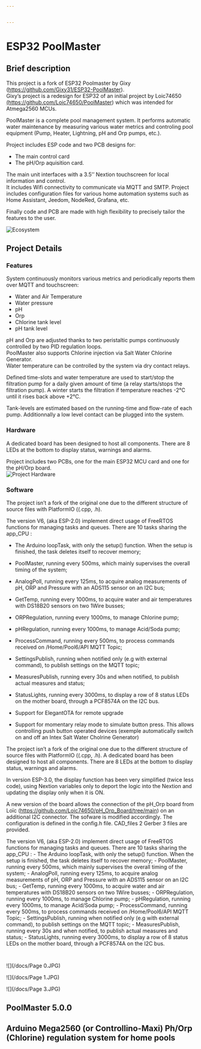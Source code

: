 ```yaml
---


---
```


<h1 id="esp32-poolmaster">ESP32 PoolMaster</h1>
<h2 id="brief-description">Brief description</h2>
<p>This project is a fork of ESP32 Poolmaster by Gixy (<a href="https://github.com/Gixy31/ESP32-PoolMaster">https://github.com/Gixy31/ESP32-PoolMaster</a>).<br>
Gixy’s project is a redesign for ESP32 of an initial project by Loic74650 <a href="https://github.com/Loic74650/PoolMaster">(https://github.com/Loic74650/PoolMaster</a>) which was intended for Atmega2560 MCUs.</p>
<p>PoolMaster is a complete pool management system. It performs automatic water maintenance by measuring various water metrics and controling pool equipment (Pump, Heater, Lightning, pH and Orp pumps, etc.).</p>
<p>Project includes ESP code and two PCB designs for:</p>
<ul>
<li>The main control card</li>
<li>The pH/Orp aquisition card.</li>
</ul>
<p>The main unit interfaces with a 3.5’’ Nextion touchscreen for local information and control.<br>
It includes Wifi connectivity to communicate via MQTT and SMTP. Project includes configuration files for various home automation systems such as Home Assistant, Jeedom, NodeRed, Grafana, etc.</p>
<p>Finally code and PCB are made with high flexibility to precisely tailor the features to the user.</p>
<p><img src="https://github.com/christophebelmont/ESP32-PoolMaster/blob/main/docs/Ecosystem.png" alt="Ecosystem"></p>
<h2 id="project-details">Project Details</h2>
<h3 id="features">Features</h3>
<p>System continuously monitors various metrics and periodically reports them over MQTT and touchscreen:</p>
<ul>
<li>Water and Air Temperature</li>
<li>Water pressure</li>
<li>pH</li>
<li>Orp</li>
<li>Chlorine tank level</li>
<li>pH tank level</li>
</ul>
<p>pH and Orp are adjusted thanks to two peristaltic pumps continuously controlled by two PID regulation loops.<br>
PoolMaster also supports Chlorine injection via Salt Water Chlorine Generator.<br>
Water temperature can be controlled by the system via dry contact relays.</p>
<p>Defined time-slots and water temperature are used to start/stop the filtration pump for a daily given amount of time (a relay starts/stops the filtration pump). A winter starts the filtration if temperature reaches -2°C until it rises back above +2°C.</p>
<p>Tank-levels are estimated based on the running-time and flow-rate of each pump. Additionnally a low level contact can be plugged into the system.</p>
<h3 id="hardware">Hardware</h3>
<p>A dedicated board has been designed to host all components. There are 8 LEDs at the bottom to display status, warnings and alarms.</p>
<p>Project includes two PCBs, one for the main ESP32 MCU card and one for the pH/Orp board.<br>
<img src="https://github.com/christophebelmont/ESP32-PoolMaster/blob/main/docs/Hardware.png" alt="Project Hardware"></p>
<h3 id="software">Software</h3>
<p>The project isn’t a fork of the original one due to the different structure of source files with PlatformIO ((.cpp, .h).</p>
<p>The version V6, (aka ESP-2.0) implement direct usage of FreeRTOS functions for managing tasks and queues. There are 10 tasks sharing the app_CPU :</p>
<ul>
<li>
<p>The Arduino loopTask, with only the setup() function. When the setup is finished, the task deletes itself to recover memory;</p>
</li>
<li>
<p>PoolMaster, running every 500ms, which mainly supervises the overall timing of the system;</p>
</li>
<li>
<p>AnalogPoll, running every 125ms, to acquire analog measurements of pH, ORP and Pressure with an ADS115 sensor on an I2C bus;</p>
</li>
<li>
<p>GetTemp, running every 1000ms, to acquire water and air temperatures with DS18B20 sensors on two 1Wire busses;</p>
</li>
<li>
<p>ORPRegulation, running every 1000ms, to manage Chlorine pump;</p>
</li>
<li>
<p>pHRegulation, running every 1000ms, to manage Acid/Soda pump;</p>
</li>
<li>
<p>ProcessCommand, running every 500ms, to process commands received on /Home/Pool6/API MQTT Topic;</p>
</li>
<li>
<p>SettingsPublish, running when notified only (e.g with external command), to publish settings on the MQTT topic;</p>
</li>
<li>
<p>MeasuresPublish, running every 30s and when notified, to publish actual measures and status;</p>
</li>
<li>
<p>StatusLights, running every 3000ms, to display a row of 8 status LEDs on the mother board, through a PCF8574A on the I2C bus.</p>
</li>
<li>
<p>Support for ElegantOTA for remote upgrade</p>
</li>
<li>
<p>Support for momentary relay mode to simulate button press. This allows controlling push button operated devices (exemple automatically switch on and off an Intex Salt Water Cholrine Generator)</p>
</li>
</ul>
<p>The project isn’t a fork of the original one due to the different structure of source files with PlatformIO ((.cpp, .h). A dedicated board has been designed to host all components. There are 8 LEDs at the bottom to display status, warnings and alarms.</p>
<p>In version ESP-3.0, the display function has been very simplified (twice less code), using Nextion variables only to deport the logic into the Nextion and updating the display only when it is ON.</p>
<p>A new version of the board allows the connection of the pH_Orp board from Loïc (<a href="https://github.com/Loic74650/pH_Orp_Board/tree/main">https://github.com/Loic74650/pH_Orp_Board/tree/main</a>) on an additional I2C connector. The sofware is modified accordingly. The configuration is defined in the config.h file. CAD_files 2 Gerber 3 files are provided.</p>
<p>The version V6, (aka ESP-2.0) implement direct usage of FreeRTOS functions for managing tasks and queues. There are 10 tasks sharing the app_CPU : - The Arduino loopTask, with only the setup() function. When the setup is finished, the task deletes itself to recover memory; - PoolMaster, running every 500ms, which mainly supervises the overall timing of the system; - AnalogPoll, running every 125ms, to acquire analog measurements of pH, ORP and Pressure with an ADS115 sensor on an I2C bus; - GetTemp, running every 1000ms, to acquire water and air temperatures with DS18B20 sensors on two 1Wire busses; - ORPRegulation, running every 1000ms, to manage Chlorine pump; - pHRegulation, running every 1000ms, to manage Acid/Soda pump; - ProcessCommand, running every 500ms, to process commands received on /Home/Pool6/API MQTT Topic; - SettingsPublish, running when notified only (e.g with external command), to publish settings on the MQTT topic; - MeasuresPublish, running every 30s and when notified, to publish actual measures and status; - StatusLights, running every 3000ms, to display a row of 8 status LEDs on the mother board, through a PCF8574A on the I2C bus.</p>
<p><img src="/docs/Profiling.jpg" alt=""></p>
<p><img src="/docs/PoolMaster_board.JPG" alt="" title="Board"></p>
<p>![](/docs/Page 0.JPG)</p>
<p>![](/docs/Page 1.JPG)</p>
<p>![](/docs/Page 3.JPG)</p>
<h2 id="poolmaster-5.0.0">PoolMaster 5.0.0</h2>
<h2 id="arduino-mega2560-or-controllino-maxi-phorp-chlorine-regulation-system-for-home-pools">Arduino Mega2560 (or Controllino-Maxi) Ph/Orp (Chlorine) regulation system for home pools</h2>
<p><img src="/docs/PoolMaster_2.jpg" alt="" title="Overview"></p>
<p><img src="/docs/Grafana.png" alt="" title="Dashboard"></p>

